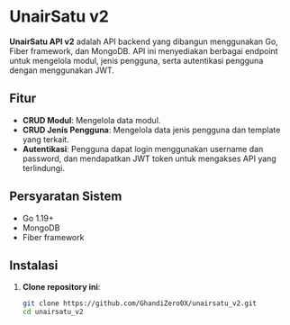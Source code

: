 # UnairSatu v2

**UnairSatu API v2** adalah API backend yang dibangun menggunakan Go, Fiber framework, dan MongoDB. API ini menyediakan berbagai endpoint untuk mengelola modul, jenis pengguna, serta autentikasi pengguna dengan menggunakan JWT.

## Fitur

- **CRUD Modul**: Mengelola data modul.
- **CRUD Jenis Pengguna**: Mengelola data jenis pengguna dan template yang terkait.
- **Autentikasi**: Pengguna dapat login menggunakan username dan password, dan mendapatkan JWT token untuk mengakses API yang terlindungi.
  

## Persyaratan Sistem

- Go 1.19+
- MongoDB
- Fiber framework

## Instalasi

1. **Clone repository ini**:

   ```bash
   git clone https://github.com/GhandiZero0X/unairsatu_v2.git
   cd unairsatu_v2
